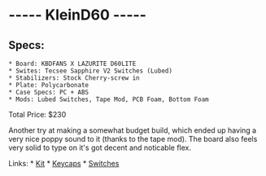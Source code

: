 

# -----   KleinD60   -----

## Specs:
	* Board: KBDFANS X LAZURITE D60LITE
	* Swites: Tecsee Sapphire V2 Switches (Lubed)
	* Stabilizers: Stock Cherry-screw in
	* Plate: Polycarbonate
	* Case Specs: PC + ABS
	* Mods: Lubed Switches, Tape Mod, PCB Foam, Bottom Foam
Total Price: $230

Another try at making a somewhat budget build, which ended up having a very nice poppy sound to it (thanks to the tape mod). The board also feels very solid to type on it's got decent and noticable flex.

Links:
	* [Kit](https://kbdfans.com/collections/diy-kit/products/kbdfans-x-lazurite-d60lite?variant=39349426684043)
	* [Keycaps](https://kbdfans.com/collections/keycaps/products/pbtfans-klein-blue?variant=40889367199883)
	* [Switches](https://keebsforall.com/products/tecsee-tactile-switches)





